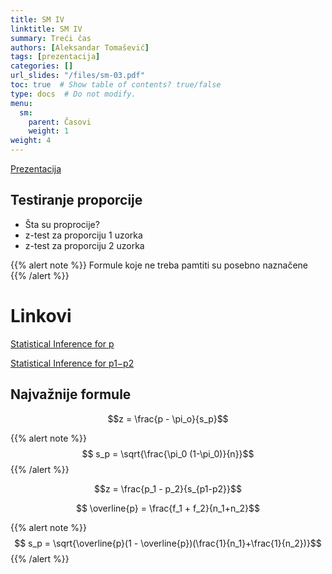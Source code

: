 ```yaml
---
title: SM IV
linktitle: SM IV
summary: Treći čas
authors: [Aleksandar Tomašević]
tags: [prezentacija]
categories: []
url_slides: "/files/sm-03.pdf"
toc: true  # Show table of contents? true/false
type: docs  # Do not modify.
menu:
  sm:
    parent: Časovi
    weight: 1
weight: 4
---
```


[Prezentacija](/files/sm-04.pdf)

## Testiranje proporcije

- Šta su proprocije?
- z-test za proporciju 1 uzorka
- z-test za proporciju 2 uzorka


{{% alert note %}}
Formule koje ne treba pamtiti su posebno naznačene
{{% /alert %}}

# Linkovi

[Statistical Inference for p](https://homepage.divms.uiowa.edu/~mbognar/applets/p.html)

[Statistical Inference for p1−p2](https://homepage.divms.uiowa.edu/~mbognar/applets/p.html)

## Najvažnije formule


$$z = \frac{p - \pi_o}{s_p}$$


{{% alert note %}}
$$ s_p = \sqrt{\frac{\pi_0 (1-\pi_0)}{n}}$$
{{% /alert %}}

$$z = \frac{p_1 - p_2}{s_{p1-p2}}$$

$$ \overline{p} = \frac{f_1 + f_2}{n_1+n_2}$$

{{% alert note %}}
$$ s_p = \sqrt{\overline{p}(1 - \overline{p})(\frac{1}{n_1}+\frac{1}{n_2})}$$
{{% /alert %}}
